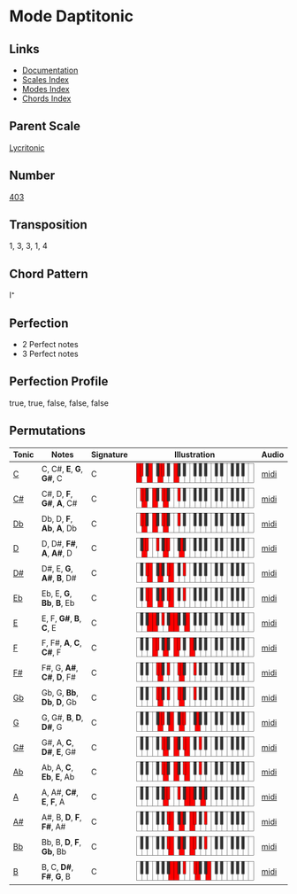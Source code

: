 # Mode Daptitonic

## Links

- [Documentation](README.md)
- [Scales Index](Scales.md)
- [Modes Index](Modes.md)
- [Chords Index](Chords.md)

## Parent Scale

[Lycritonic](ScaleLycritonic.md)

## Number

[403](https://ianring.com/musictheory/scales/403)

## Transposition

1, 3, 3, 1, 4

## Chord Pattern

I⁺

## Perfection

- 2 Perfect notes
- 3 Perfect notes

## Perfection Profile

true, true, false, false, false

## Permutations

| Tonic | Notes | Signature | Illustration | Audio |
|-------|-------|-----------|--------------|-------|
| [C](ModeCNaturalDaptitonic.md) | C, C#, **E**, **G**, **G#**, C | C | ![CNaturalDaptitonic](ModeCNaturalDaptitonic.png) | [midi](https://github.com/edipermadi/music/blob/main/docs/ModeCNaturalDaptitonic.mid?raw=true) |
| [C#](ModeCSharpDaptitonic.md) | C#, D, **F**, **G#**, **A**, C# | C | ![CSharpDaptitonic](ModeCSharpDaptitonic.png) | [midi](https://github.com/edipermadi/music/blob/main/docs/ModeCSharpDaptitonic.mid?raw=true) |
| [Db](ModeDFlatDaptitonic.md) | Db, D, **F**, **Ab**, **A**, Db | C | ![DFlatDaptitonic](ModeDFlatDaptitonic.png) | [midi](https://github.com/edipermadi/music/blob/main/docs/ModeDFlatDaptitonic.mid?raw=true) |
| [D](ModeDNaturalDaptitonic.md) | D, D#, **F#**, **A**, **A#**, D | C | ![DNaturalDaptitonic](ModeDNaturalDaptitonic.png) | [midi](https://github.com/edipermadi/music/blob/main/docs/ModeDNaturalDaptitonic.mid?raw=true) |
| [D#](ModeDSharpDaptitonic.md) | D#, E, **G**, **A#**, **B**, D# | C | ![DSharpDaptitonic](ModeDSharpDaptitonic.png) | [midi](https://github.com/edipermadi/music/blob/main/docs/ModeDSharpDaptitonic.mid?raw=true) |
| [Eb](ModeEFlatDaptitonic.md) | Eb, E, **G**, **Bb**, **B**, Eb | C | ![EFlatDaptitonic](ModeEFlatDaptitonic.png) | [midi](https://github.com/edipermadi/music/blob/main/docs/ModeEFlatDaptitonic.mid?raw=true) |
| [E](ModeENaturalDaptitonic.md) | E, F, **G#**, **B**, **C**, E | C | ![ENaturalDaptitonic](ModeENaturalDaptitonic.png) | [midi](https://github.com/edipermadi/music/blob/main/docs/ModeENaturalDaptitonic.mid?raw=true) |
| [F](ModeFNaturalDaptitonic.md) | F, F#, **A**, **C**, **C#**, F | C | ![FNaturalDaptitonic](ModeFNaturalDaptitonic.png) | [midi](https://github.com/edipermadi/music/blob/main/docs/ModeFNaturalDaptitonic.mid?raw=true) |
| [F#](ModeFSharpDaptitonic.md) | F#, G, **A#**, **C#**, **D**, F# | C | ![FSharpDaptitonic](ModeFSharpDaptitonic.png) | [midi](https://github.com/edipermadi/music/blob/main/docs/ModeFSharpDaptitonic.mid?raw=true) |
| [Gb](ModeGFlatDaptitonic.md) | Gb, G, **Bb**, **Db**, **D**, Gb | C | ![GFlatDaptitonic](ModeGFlatDaptitonic.png) | [midi](https://github.com/edipermadi/music/blob/main/docs/ModeGFlatDaptitonic.mid?raw=true) |
| [G](ModeGNaturalDaptitonic.md) | G, G#, **B**, **D**, **D#**, G | C | ![GNaturalDaptitonic](ModeGNaturalDaptitonic.png) | [midi](https://github.com/edipermadi/music/blob/main/docs/ModeGNaturalDaptitonic.mid?raw=true) |
| [G#](ModeGSharpDaptitonic.md) | G#, A, **C**, **D#**, **E**, G# | C | ![GSharpDaptitonic](ModeGSharpDaptitonic.png) | [midi](https://github.com/edipermadi/music/blob/main/docs/ModeGSharpDaptitonic.mid?raw=true) |
| [Ab](ModeAFlatDaptitonic.md) | Ab, A, **C**, **Eb**, **E**, Ab | C | ![AFlatDaptitonic](ModeAFlatDaptitonic.png) | [midi](https://github.com/edipermadi/music/blob/main/docs/ModeAFlatDaptitonic.mid?raw=true) |
| [A](ModeANaturalDaptitonic.md) | A, A#, **C#**, **E**, **F**, A | C | ![ANaturalDaptitonic](ModeANaturalDaptitonic.png) | [midi](https://github.com/edipermadi/music/blob/main/docs/ModeANaturalDaptitonic.mid?raw=true) |
| [A#](ModeASharpDaptitonic.md) | A#, B, **D**, **F**, **F#**, A# | C | ![ASharpDaptitonic](ModeASharpDaptitonic.png) | [midi](https://github.com/edipermadi/music/blob/main/docs/ModeASharpDaptitonic.mid?raw=true) |
| [Bb](ModeBFlatDaptitonic.md) | Bb, B, **D**, **F**, **Gb**, Bb | C | ![BFlatDaptitonic](ModeBFlatDaptitonic.png) | [midi](https://github.com/edipermadi/music/blob/main/docs/ModeBFlatDaptitonic.mid?raw=true) |
| [B](ModeBNaturalDaptitonic.md) | B, C, **D#**, **F#**, **G**, B | C | ![BNaturalDaptitonic](ModeBNaturalDaptitonic.png) | [midi](https://github.com/edipermadi/music/blob/main/docs/ModeBNaturalDaptitonic.mid?raw=true) |
